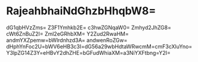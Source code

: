 # RajeahbhaiNdGhzbHhqbW8=
dG1qbHVzZms=
Z3F1Ymhkb2E=
c3hwZGNqaW0=
Zmhyd2JhZG8=
cWt6ZnBuZ2I=
Zml2eGRhbXM=
Y2Zud2RwaHM=
andmYXZpemw=bWlrdnhzd3A=
andwenRoZGw=
dHphYnFoc2U=bWV6eHB3c3I=dG56a29wbHdtaWRwcmM=cmF3cXluYno=Y3lpZG14Z3Y=eHBvY2dhZHE=bGFudWhiaXM=a3NiYXFtbng=Y2I=

